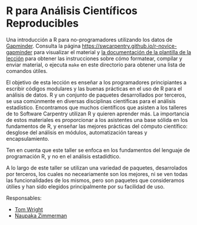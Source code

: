 R para Análisis Científicos Reproducibles
======================================

Una introducción a R para no-programadores utilizando los datos de  [Gapminder][gapminder].
Consulta la página <https://swcarpentry.github.io/r-novice-gapminder> para visualizar el material y
[la documentación de la plantilla de la lección][lesson-example]
para obtener las instrucciones sobre cómo formatear, compilar y enviar material,
o ejecuta `make` en este directorio para obtener una lista de comandos útiles.

El objetivo de esta lección es enseñar a los programadores principiantes a escribir códigos modulares y las buenas prácticas en el uso de R para el análisis de datos. R y un conjunto de paquetes desarrollados por terceros, se usa comúnmente en diversas disciplinas científicas para el análisis estadístico. Encontramos que muchos científicos que asisten a los talleres de to Software Carpentry utilizan R y quieren aprender más. La importancia de estos materiales es proporcionar a los asistentes una base sólida en los fundamentos de R, y enseñar las mejores
prácticas del cómputo científico: desglose del análisis en módulos,
automatización tareas y encapsulamiento.

Ten en cuenta que este taller se enfoca en los fundamentos del lenguaje de
programación R, y no en el análisis estadídtico.

A lo largo de este taller se utilizan una variedad de paquetes, desarrolados por terceros, los cuales no neceariamente son los mejores, ni se ven todas las funcionalidades de los mismos, pero son paquetes que consideramos útilies y han sido elegidos principalmente por su facilidad de uso.

Responsables:

* [Tom Wright][wright_tom]
* [Naupaka Zimmerman][zimmerman_naupaka]

[gapminder]: http://www.gapminder.org/
[lesson-example]: https://swcarpentry.github.io/lesson-example
[wright_tom]: http://software-carpentry.org/team/#wright_thomas
[zimmerman_naupaka]: http://software-carpentry.org/team/#zimmerman_naupaka
